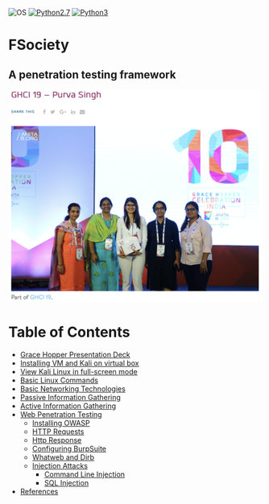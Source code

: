  ![OS](https://img.shields.io/badge/Tested%20On-Linux%20|%20Windows-yellowgreen.svg?style=flat-square) [![Python2.7](https://img.shields.io/badge/Python-2.7-green.svg?style=flat-square)](https://www.python.org/downloads/release/python-2714/) [![Python3](https://img.shields.io/badge/Python-3-green.svg?style=flat-square)](https://github.com/Manisso/fsociety/tree/python3)

# FSociety
## A penetration testing framework

<img src="./ghci_2019_group_photo.png"></img>

Table of Contents
==================

* [Grace Hopper Presentation Deck](https://github.com/purvasingh96/FSociety/blob/master/GHCI%20-%202019/GHCI%202019%20Workshop%20Deck.pptx)
* [Installing VM and Kali on virtual box](https://github.com/purvasingh96/FSociety/blob/master/Installation.md) 
* [View Kali Linux in full-screen mode](https://github.com/purvasingh96/FSociety/blob/master/kali_full_screen_mode.md)
* [Basic Linux Commands](https://github.com/purvasingh96/FSociety/blob/master/Basic%20Linux%20Commands.md)
* [Basic Networking Technologies](https://github.com/purvasingh96/FSociety/blob/master/Networking%20Terminologies.md)
* [Passive Information Gathering](https://github.com/purvasingh96/FSociety/blob/master/Passive%20Information%20Gathering.md)
* [Active Information Gathering](https://github.com/purvasingh96/FSociety/blob/master/Active%20Information%20Gathering.md)
* [Web Penetration Testing](https://github.com/purvasingh96/FSociety/blob/master/Web%20Application%20Penetration%20Testing/ReadMe.md)
  * [Installing OWASP](https://github.com/purvasingh96/FSociety/blob/master/Web%20Application%20Penetration%20Testing/01.%20Installing%20Owasp.md)
  * [HTTP Requests](https://github.com/purvasingh96/FSociety/blob/master/Web%20Application%20Penetration%20Testing/02.%20Http%20Requests.md)
  * [Http Response](https://github.com/purvasingh96/FSociety/blob/master/Web%20Application%20Penetration%20Testing/03.%20Http%20Response.md)
  * [Configuring BurpSuite](https://github.com/purvasingh96/FSociety/blob/master/Web%20Application%20Penetration%20Testing/04.%20Configuring%20BurpSuite.md)
  * [Whatweb and Dirb](https://github.com/purvasingh96/FSociety/blob/master/Web%20Application%20Penetration%20Testing/05.Whatweb%20and%20Dirb.md)
  * [Injection Attacks](https://github.com/purvasingh96/FSociety/tree/master/Web%20Application%20Penetration%20Testing/Injection%20Attacks)
    * [Command Line Injection](https://github.com/purvasingh96/FSociety/blob/master/Web%20Application%20Penetration%20Testing/Injection%20Attacks/Command%20Injection/Readme.md)
    * [SQL Injection](https://github.com/purvasingh96/FSociety/blob/master/Web%20Application%20Penetration%20Testing/Injection%20Attacks/SQL%20Injection/Readme.md)
* [References](https://github.com/purvasingh96/FSociety/blob/master/References.md)
